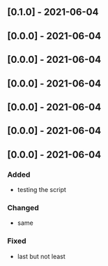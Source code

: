 
## [0.1.0] - 2021-06-04
## [0.0.0] - 2021-06-04
## [0.0.0] - 2021-06-04
## [0.0.0] - 2021-06-04
## [0.0.0] - 2021-06-04
## [0.0.0] - 2021-06-04
## [0.0.0] - 2021-06-04
### Added
- testing the script

### Changed
- same

### Fixed
- last but not least
